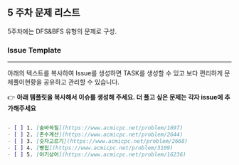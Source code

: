 
## 5 주차 문제 리스트

5주차에는 DFS&BFS 유형의 문제로 구성.

### Issue Template

---

아래의 텍스트를 복사하여 Issue를 생성하면 TASK를 생성할 수 있고 보다 편리하게 문제풀이현황을 공유하고 관리할 수 있습니다.

👉 **아래 템플릿을 복사해서 이슈를 생성해 주세요. 더 풀고 싶은 문제는 각자 issue에 추가해주세요**

```markdown

- [ ] 1. [숨바꼭질](https://www.acmicpc.net/problem/1697)
- [ ] 2. [촌수계산](https://www.acmicpc.net/problem/2644)
- [ ] 3. [숫자고르기](https://www.acmicpc.net/problem/2668)
- [ ] 4. [빵집](https://www.acmicpc.net/problem/3109)
- [ ] 5. [아기상어](https://www.acmicpc.net/problem/16236)

```
